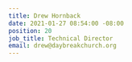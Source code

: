 ```yaml
---
title: Drew Hornback
date: 2021-01-27 08:54:00 -08:00
position: 20
job_title: Technical Director
email: drew@daybreakchurch.org
---
```



